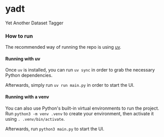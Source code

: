 # yadt
Yet Another Dataset Tagger

### How to run
The recommended way of running the repo is using [uv](https://github.com/astral-sh/uv). 

#### Running with uv
Once `uv` is installed, you can run `uv sync` in order to grab the necessary Python dependencies.

Afterwards, simply run `uv run main.py` in order to start the UI.

#### Running with a venv
You can also use Python's built-in virtual environments to run the project. Run `python3 -m venv .venv` to create your environment, then activate it using `. .venv/bin/activate`.

Afterwards, run `python3 main.py` to start the UI.
